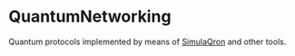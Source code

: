 # QuantumNetworking
Quantum protocols implemented by means of [SimulaQron](https://github.com/StephanieWehner/SimulaQron) and other tools.
